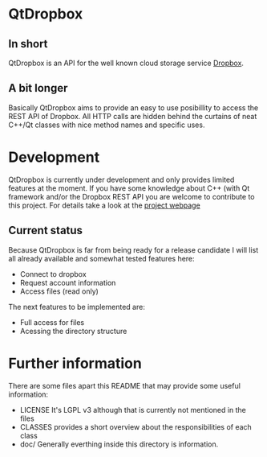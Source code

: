 # QtDropbox

## In short
QtDropbox is an API for the well known cloud storage service [Dropbox](http://www.dropbox.com).

## A bit longer
Basically QtDropbox aims to provide an easy to use posibillity to access the REST API of
Dropbox. All HTTP calls are hidden behind the curtains of neat C++/Qt classes with nice 
method names and specific uses.


# Development
QtDropbox is currently under development and only provides limited features at the moment. If
you have some knowledge about C++ (with Qt framework and/or the Dropbox REST API you are welcome
to contribute to this project. For details take a look at the
[project webpage](http://lycis.github.com/QtDropbox/)

## Current status
Because QtDropbox is far from being ready for a release candidate I will list all already available
and somewhat tested features here:

* Connect to dropbox
* Request account information
* Access files (read only)

The next features to be implemented are:

* Full access for files
* Acessing the directory structure

# Further information
There are some files apart this README that may provide some useful information:

* LICENSE
  It's LGPL v3 although that is currently not mentioned in the files
* CLASSES
  provides a short overview about the responsibilities of each class
* doc/
  Generally everthing inside this directory is information.